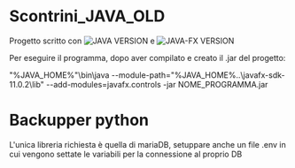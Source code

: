 # Scontrini_JAVA_OLD

Progetto scritto con ![JAVA VERSION](https://img.shields.io/badge/java-11.0.2-brightgreen) e ![JAVA-FX VERSION](https://img.shields.io/badge/java--fx-11.0.2-brightgreen)

Per eseguire il programma, dopo aver compilato e creato il .jar del progetto:

"%JAVA_HOME%"\bin\java --module-path="%JAVA_HOME%\..\javafx-sdk-11.0.2\lib" --add-modules=javafx.controls -jar NOME_PROGRAMMA.jar


# Backupper python

L'unica libreria richiesta è quella di mariaDB, setuppare anche un file .env in cui vengono settate le variabili per la connessione al proprio DB
